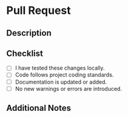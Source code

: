 # Pull Request

## Description
<!-- Briefly describe the changes in this pull request -->

## Checklist
<!-- Make sure that you've checked all the boxes before submitting the pull request -->
- [ ] I have tested these changes locally.
- [ ] Code follows project coding standards.
- [ ] Documentation is updated or added.
- [ ] No new warnings or errors are introduced.

## Additional Notes
<!-- Include any additional information that might be helpful for the reviewer -->
